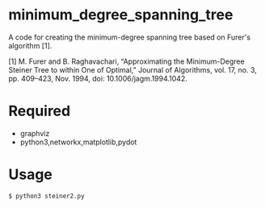 # minimum_degree_spanning_tree

A code for creating the minimum-degree spanning tree based on Furer's algorithm \[1\].

\[1\] M. Furer and B. Raghavachari, “Approximating the Minimum-Degree Steiner Tree to within One of Optimal,” Journal of Algorithms, vol. 17, no. 3, pp. 409–423, Nov. 1994, doi: 10.1006/jagm.1994.1042.

# Required
* graphviz
* python3,networkx,matplotlib,pydot

# Usage
    $ python3 steiner2.py
    
